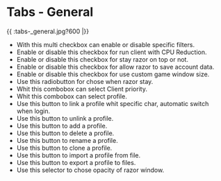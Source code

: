 #  Tabs - General 

{{ :tabs-_general.jpg?600 |}}

  - With this multi checkbox can enable or disable specific filters.
  - Enable or disable this checkbox for run client with CPU Reduction.
  - Enable or disable this checkbox for stay razor on top or not.
  - Enable or disable this checkbox for allow razor to save account data.
  - Enable or disable this checkbox for use custom game window size.
  - Use this radiobutton for chose when razor stay.
  - Whit this combobox can select Client priority.
  - Whit this combobox can select profile.
  - Use this button to link a profile whit specific char, automatic switch when login.
  - Use this button to unlink a profile.
  - Use this button to add a profile.
  - Use this button to delete a profile.
  - Use this button to rename a profile.
  - Use this button to clone a profile.
  - Use this button to import a profile from file.
  - Use this button to export a profile to files.
  - Use this selector to chose opacity of razor window.
